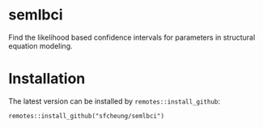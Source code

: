 # semlbci

Find the likelihood based confidence intervals for parameters in structural equation modeling.

# Installation

The latest version can be installed by `remotes::install_github`:

```
remotes::install_github("sfcheung/semlbci")
```
